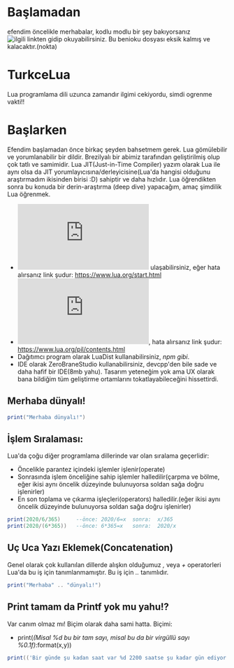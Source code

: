 # Başlamadan
efendim öncelikle merhabalar, kodlu modlu bir şey bakıyorsanız ![ilgili linkten](https://github.com/tonyukukkula/TurkceLua/blob/main/15dk.lua) gidip okuyabilirsiniz. Bu benioku dosyası eksik kalmış ve kalacaktır.(nokta)

# TurkceLua
Lua programlama dili uzunca zamandır ilgimi cekiyordu, simdi ogrenme vakti!!
# Başlarken
Efendim başlamadan önce birkaç şeyden bahsetmem gerek. Lua gömülebilir ve yorumlanabilir bir dildir. Brezilyalı bir abimiz tarafından geliştirilmiş olup çok tatlı ve samimidir. Lua JIT(Just-in-Time Compiler) yazım olarak Lua ile aynı olsa da JIT yorumlayıcısına/derleyicisine(Lua'da hangisi olduğunu araştırmadım ikisinden birisi :D) sahiptir ve daha hızlıdır. Lua öğrendikten sonra bu konuda bir derin-araştırma (deep dive) yapacağım, amaç şimdilik Lua öğrenmek.

* ![Buradan](https://www.lua.org/start.html) ulaşabilirsiniz, eğer hata alırsanız link şudur: https://www.lua.org/start.html
* ![Yazımı için şuraya bakabilirsiniz](https://www.lua.org/pil/contents.html), hata alırsanız link şudur: https://www.lua.org/pil/contents.html
* Dağıtımcı program olarak LuaDist kullanabilirsiniz, *npm gibi*.
* IDE olarak ZeroBraneStudio kullanabilirsiniz, devcpp'den bile sade ve daha hafif bir IDE(8mb yahu). Tasarım yeteneğim yok ama UX olarak bana bildiğim tüm geliştirme ortamlarını tokatlayabileceğini hissettirdi.

## Merhaba dünyalı!
```lua
print("Merhaba dünyalı!")
```
## İşlem Sıralaması:
Lua'da çoğu diğer programlama dillerinde var olan sıralama geçerlidir:
- Öncelikle parantez içindeki işlemler işlenir(operate)
- Sonrasında işlem önceliğine sahip işlemler halledilir(çarpma ve bölme, eğer ikisi aynı öncelik düzeyinde bulunuyorsa soldan sağa doğru işlenirler)
- En son toplama ve çıkarma işleçleri(operators) halledilir.(eğer ikisi aynı öncelik düzeyinde bulunuyorsa soldan sağa doğru işlenirler)

```lua
print(2020/6/365)     --önce: 2020/6=x  sonra:  x/365  
print(2020/(6*365))   --önce: 6*365=x   sonra:  2020/x
```

## Uç Uca Yazı Eklemek(Concatenation)
Genel olarak çok kullanılan dillerde alışkın olduğumuz *,* veya *+* operatorleri Lua'da bu iş için tanımlanmamıştır.
Bu iş için *..* tanımlıdır.

```lua
print("Merhaba" .. "dünyalı!")
```

## Print tamam da Printf yok mu yahu!?
Var canım olmaz mı! Biçim olarak daha sami hatta.
Biçimi:
- print(*(Misal %d bu bir tam sayı, misal bu da bir virgüllü sayı %0.1f)*:format(x,y))
```lua
print(('Bir günde şu kadan saat var %d 2200 saatse şu kadar gün ediyor %.1f years'):format(24, 2200/24))
```
